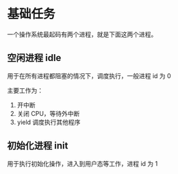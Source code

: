 # 基础任务

一个操作系统最起码有两个进程，就是下面这两个进程。

## 空闲进程 idle

用于在所有进程都阻塞的情况下，调度执行，一般进程 id 为 0

主要工作为：

1. 开中断
2. 关闭 CPU，等待外中断
3. yield 调度执行其他程序

## 初始化进程 init

用于执行初始化操作，进入到用户态等工作，进程 id 为 1
